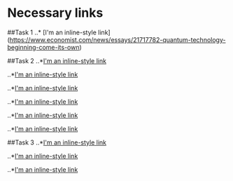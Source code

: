 # Necessary links

##Task 1
..* [I'm an inline-style link] (https://www.economist.com/news/essays/21717782-quantum-technology-beginning-come-its-own)

##Task 2
..*[I'm an inline-style link](https://www.nature.com/articles/nature24654)

..*[I'm an inline-style link](https://arxiv.org/abs/1708.01044)

..*[I'm an inline-style link](https://research.google/pubs/pub44815/)

..*[I'm an inline-style link](https://arxiv.org/abs/1512.06860)

..*[I'm an inline-style link](https://www.nature.com/articles/nature23879)

..*[I'm an inline-style link](https://arxiv.org/abs/1704.05018)

##Task 3
..*[I'm an inline-style link](https://arxiv.org/abs/1805.04431)

..*[I'm an inline-style link](https://thebigbelltest.org/)

..*[I'm an inline-style link](https://museum.thebigbelltest.org/quest/)






